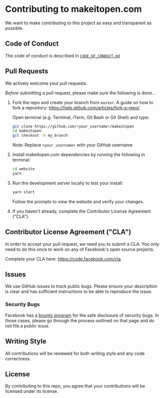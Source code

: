 # Contributing to makeitopen.com

We want to make contributing to this project as easy and transparent as
possible.

## Code of Conduct

The code of conduct is described in [`CODE_OF_CONDUCT.md`](/CODE_OF_CONDUCT.md)

## Pull Requests

We actively welcome your pull requests.

_Before_ submitting a pull request, please make sure the following is done…

1. Fork the repo and create your branch from `master`. A guide on how to fork a repository: https://help.github.com/articles/fork-a-repo/

   Open terminal (e.g. Terminal, iTerm, Git Bash or Git Shell) and type:

   ```sh
   git clone https://github.com/<your_username>/makeitopen
   cd makeitopen
   git checkout -b my_branch
   ```

   Note: Replace `<your_username>` with your GitHub username


3. Install makeitopen.com dependencies by running the following in terminal:

   ```sh
   cd website
   yarn
   ```

4. Run the development server locally to test your install:

   ```sh
   yarn start
   ```

   Follow the prompts to view the website and verify your changes.

5. If you haven't already, complete the Contributor License Agreement ("CLA").

## Contributor License Agreement ("CLA")
In order to accept your pull request, we need you to submit a CLA. You only need
to do this once to work on any of Facebook's open source projects.

Complete your CLA here: <https://code.facebook.com/cla>

## Issues
We use GitHub issues to track public bugs. Please ensure your description is
clear and has sufficient instructions to be able to reproduce the issue.

### Security Bugs

Facebook has a [bounty program](https://www.facebook.com/whitehat/) for the safe
disclosure of security bugs. In those cases, please go through the process
outlined on that page and do not file a public issue.

## Writing Style
All contributions will be reviewed for both writing style and any code correctness.

## License
By contributing to this repo, you agree that your contributions will be licensed
under its license.
